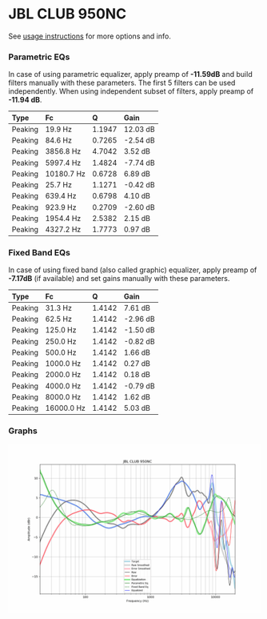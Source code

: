 # JBL CLUB 950NC
See [usage instructions](https://github.com/jaakkopasanen/AutoEq#usage) for more options and info.

### Parametric EQs
In case of using parametric equalizer, apply preamp of **-11.59dB** and build filters manually
with these parameters. The first 5 filters can be used independently.
When using independent subset of filters, apply preamp of **-11.94 dB**.

| Type    | Fc         |      Q | Gain     |
|:--------|:-----------|:-------|:---------|
| Peaking | 19.9 Hz    | 1.1947 | 12.03 dB |
| Peaking | 84.6 Hz    | 0.7265 | -2.54 dB |
| Peaking | 3856.8 Hz  | 4.7042 | 3.52 dB  |
| Peaking | 5997.4 Hz  | 1.4824 | -7.74 dB |
| Peaking | 10180.7 Hz | 0.6728 | 6.89 dB  |
| Peaking | 25.7 Hz    | 1.1271 | -0.42 dB |
| Peaking | 639.4 Hz   | 0.6798 | 4.10 dB  |
| Peaking | 923.9 Hz   | 0.2709 | -2.60 dB |
| Peaking | 1954.4 Hz  | 2.5382 | 2.15 dB  |
| Peaking | 4327.2 Hz  | 1.7773 | 0.97 dB  |

### Fixed Band EQs
In case of using fixed band (also called graphic) equalizer, apply preamp of **-7.17dB**
(if available) and set gains manually with these parameters.

| Type    | Fc         |      Q | Gain     |
|:--------|:-----------|:-------|:---------|
| Peaking | 31.3 Hz    | 1.4142 | 7.61 dB  |
| Peaking | 62.5 Hz    | 1.4142 | -2.96 dB |
| Peaking | 125.0 Hz   | 1.4142 | -1.50 dB |
| Peaking | 250.0 Hz   | 1.4142 | -0.82 dB |
| Peaking | 500.0 Hz   | 1.4142 | 1.66 dB  |
| Peaking | 1000.0 Hz  | 1.4142 | 0.27 dB  |
| Peaking | 2000.0 Hz  | 1.4142 | 0.18 dB  |
| Peaking | 4000.0 Hz  | 1.4142 | -0.79 dB |
| Peaking | 8000.0 Hz  | 1.4142 | 1.62 dB  |
| Peaking | 16000.0 Hz | 1.4142 | 5.03 dB  |

### Graphs
![](./JBL%20CLUB%20950NC.png)